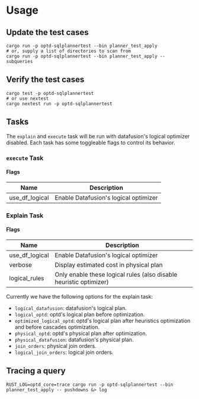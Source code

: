 # Usage

## Update the test cases

```shell
cargo run -p optd-sqlplannertest --bin planner_test_apply
# or, supply a list of directories to scan from
cargo run -p optd-sqlplannertest --bin planner_test_apply -- subqueries
```

## Verify the test cases

```shell
cargo test -p optd-sqlplannertest
# or use nextest
cargo nextest run -p optd-sqlplannertest
```

## Tasks

The `explain` and `execute` task will be run with datafusion's logical optimizer disabled. Each task has some toggleable flags to control its behavior.

### `execute` Task

#### Flags

| Name           | Description                           |
| -------------- | ------------------------------------- |
| use_df_logical | Enable Datafusion's logical optimizer |

### Explain Task

#### Flags

| Name           | Description                                                        |
| -------------- | ------------------------------------------------------------------ |
| use_df_logical | Enable Datafusion's logical optimizer                              |
| verbose        | Display estimated cost in physical plan                            |
| logical_rules  | Only enable these logical rules (also disable heuristic optimizer) |

Currently we have the following options for the explain task:

- `logical_datafusion`: datafusion's logical plan.
- `logical_optd`: optd's logical plan before optimization.
- `optimized_logical_optd`: optd's logical plan after heuristics optimization and before cascades optimization.
- `physical_optd`: optd's physical plan after optimization.
- `physical_datafusion`: datafusion's physical plan.
- `join_orders`: physical join orders.
- `logical_join_orders`: logical join orders.

## Tracing a query

```
RUST_LOG=optd_core=trace cargo run -p optd-sqlplannertest --bin planner_test_apply -- pushdowns &> log
```
